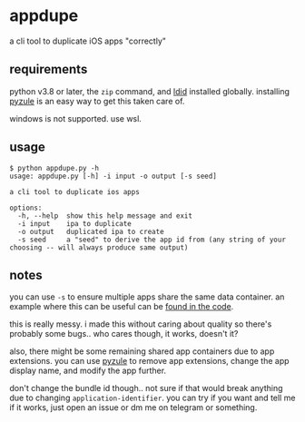 # appdupe
a cli tool to duplicate iOS apps "correctly"

## requirements
python v3.8 or later, the `zip` command, and [ldid](https://github.com/ProcursusTeam/ldid) installed globally. installing [pyzule](https://github.com/asdfzxcvbn/pyzule) is an easy way to get this taken care of.

windows is not supported. use wsl.

## usage
```shell
$ python appdupe.py -h
usage: appdupe.py [-h] -i input -o output [-s seed]

a cli tool to duplicate ios apps

options:
  -h, --help  show this help message and exit
  -i input    ipa to duplicate
  -o output   duplicated ipa to create
  -s seed     a "seed" to derive the app id from (any string of your choosing -- will always produce same output)
```

## notes
you can use `-s` to ensure multiple apps share the same data container. an example where this can be useful can be [found in the code](https://github.com/asdfzxcvbn/appdupe/blob/d6711fde846ea9c9be3d133b2b82299fa3675d04/appdupe.py#L45).

this is really messy. i made this without caring about quality so there's probably some bugs.. who cares though, it works, doesn't it?

also, there might be some remaining shared app containers due to app extensions. you can use [pyzule](https://github.com/asdfzxcvbn/pyzule) to remove app extensions, change the app display name, and modify the app further.

don't change the bundle id though.. not sure if that would break anything due to changing `application-identifier`. you can try if you want and tell me if it works, just open an issue or dm me on telegram or something.
